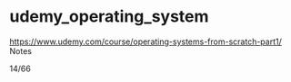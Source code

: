 # udemy_operating_system
https://www.udemy.com/course/operating-systems-from-scratch-part1/ Notes

14/66